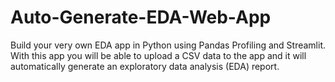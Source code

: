 # Auto-Generate-EDA-Web-App
 Build your very own EDA app in Python using Pandas Profiling and Streamlit. With this app you will be able to upload a CSV data to the app and it will automatically generate an exploratory data analysis (EDA) report.

